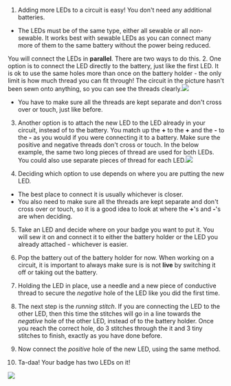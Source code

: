 1. Adding more LEDs to a circuit is easy! You don't need any additional batteries. 
 * The LEDs must be of the same type, either all sewable or all non-sewable. It works best with sewable LEDs as you can connect many more of them to the same battery without the power being reduced.
 
 You will connect the LEDs in **parallel**. There are two ways to do this.
2. One option is to connect the LED directly to the battery, just like the first LED. It is ok to use the same holes more than once on the battery holder - the only limit is how much thread you can fit through! The circuit in the picture hasn't been sewn onto anything, so you can see the threads clearly.![](/assets/more_leds_separate_120_333_650.png)
 * You have to make sure all the threads are kept separate and don't cross over or touch, just like before.
3. Another option is to attach the new LED to the LED already in your circuit, instead of to the battery. You match up the **+** to the **+** and the **-** to the **-** as you would if you were connecting it to a battery. Make sure the positive and negative threads don't cross or touch. In the below example, the same two long pieces of thread are used for both LEDs. You could also use separate pieces of thread for each LED.![](/assets/more_leds_extended_120_225_650.png)
 
4. Deciding which option to use depends on where you are putting the new LED. 
 * The best place to connect it is usually whichever is closer.
 * You also need to make sure all the threads are kept separate and don't cross over or touch, so it is a good idea to look at where the **+**'s and **-**'s are when deciding.

5. Take an LED and decide where on your badge you want to put it. You will sew it on and connect it to either the battery holder or the LED you already attached - whichever is easier.

6. Pop the battery out of the battery holder for now. When working on a circuit, it is important to always make sure is is not **live** by switching it off or taking out the battery.

7. Holding the LED in place, use a needle and a new piece of conductive thread to secure the *negative* hole of the LED like you did the first time.

8. The next step is the *running stitch*. If you are connecting the LED to the other LED, then this time the stitches will go in a line towards the *negative* hole of the other LED, instead of to the battery holder. Once you reach the correct hole, do 3 stitches through the it and 3 tiny stitches to finish, exactly as you have done before.

9. Now connect the *positive* hole of the new LED, using the same method.

10. Ta-daa! Your badge has two LEDs on it!
 
![](/assets/badge_extended_lit_150_99_650.png)

  


